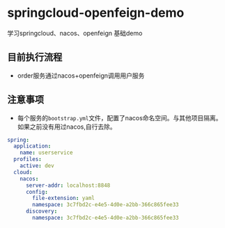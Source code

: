 # springcloud-openfeign-demo
学习springcloud、nacos、openfeign 基础demo
## 目前执行流程
- order服务通过nacos+openfeign调用用户服务

## 注意事项
- 每个服务的`bootstrap.yml`文件，配置了nacos命名空间。与其他项目隔离。如果之前没有用过nacos,自行去除。
```yml
spring:
  application:
    name: userservice
  profiles:
    active: dev
  cloud:
    nacos:
      server-addr: localhost:8848
      config:
        file-extension: yaml
        namespace: 3c7fbd2c-e4e5-4d0e-a2bb-366c865fee33
      discovery:
        namespace: 3c7fbd2c-e4e5-4d0e-a2bb-366c865fee33
```
